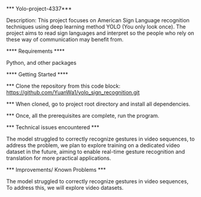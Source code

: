*** Yolo-project-4337***


Description: This project focuses on American Sign Language recognition techniques using  deep learning method YOLO (You only look once). The project aims to read sign languages and interpret so the people who rely on these way of communication may benefit from.

**** Requirements ****


Python, and other packages 

**** Getting Started ****


*** Clone the repository from this code block: https://github.com/YuanWa1/yolo_sign_recognition.git

*** When cloned, go to project root directory and install all dependencies.

*** Once, all the prerequisites are complete, run the program.


*** Technical issues encountered ***

   
The model struggled to correctly recognize gestures in video sequences, to address the problem, we plan to explore training on a dedicated video dataset in the future, aiming to enable real-time gesture recognition and translation for more practical applications.


*** Improvements/ Known Problems ***


The model struggled to correctly recognize gestures in video sequences, To address this, we will explore video datasets. 
